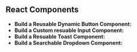 
##  React Components
- **Build a Reusable Dynamic Button Component:**
- **Build a Custom resuable Input Component:**
- **Build a Resuable Toast Component:**
- **Build a Searchable Dropdown Component:**
